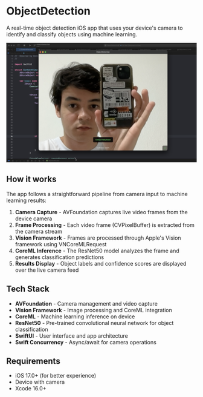 # ObjectDetection

A real-time object detection iOS app that uses your device's camera to identify and classify objects using machine learning.

![App Screenshot](Assets/screenshot.png)

## How it works

The app follows a straightforward pipeline from camera input to machine learning results:

1. **Camera Capture** - AVFoundation captures live video frames from the device camera
2. **Frame Processing** - Each video frame (CVPixelBuffer) is extracted from the camera stream
3. **Vision Framework** - Frames are processed through Apple's Vision framework using VNCoreMLRequest
4. **CoreML Inference** - The ResNet50 model analyzes the frame and generates classification predictions
5. **Results Display** - Object labels and confidence scores are displayed over the live camera feed

## Tech Stack

- **AVFoundation** - Camera management and video capture
- **Vision Framework** - Image processing and CoreML integration
- **CoreML** - Machine learning inference on device
- **ResNet50** - Pre-trained convolutional neural network for object classification
- **SwiftUI** - User interface and app architecture
- **Swift Concurrency** - Async/await for camera operations

## Requirements

- iOS 17.0+ (for better experience)
- Device with camera
- Xcode 16.0+
